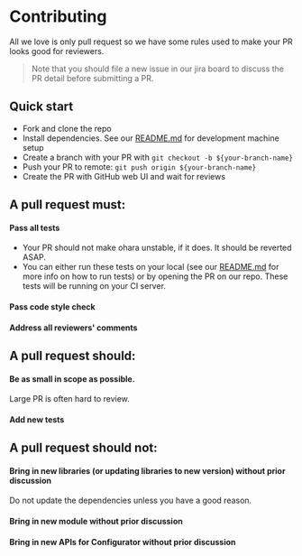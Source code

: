 # Contributing

All we love is only pull request so we have some rules used to make your PR looks good for reviewers.

> Note that you should file a new issue in our jira board to discuss the PR detail before submitting a PR.

## Quick start

- Fork and clone the repo
- Install dependencies. See our [README.md](README.md) for development machine setup
- Create a branch with your PR with `git checkout -b ${your-branch-name}`
- Push your PR to remote: `git push origin ${your-branch-name}`
- Create the PR with GitHub web UI and wait for reviews

## A pull request must:

#### Pass all tests

- Your PR should not make ohara unstable, if it does. It should be reverted ASAP.
- You can either run these tests on your local (see our [README.md](README.md) for more info on how to run tests) or by opening the PR on our repo. These tests will be running on your CI server.

#### Pass code style check

#### Address all reviewers' comments

## A pull request should:

#### Be as small in scope as possible.

Large PR is often hard to review.

#### Add new tests

## A pull request should not:

#### Bring in new libraries (or updating libraries to new version) without prior discussion

Do not update the dependencies unless you have a good reason.

#### Bring in new module without prior discussion

#### Bring in new APIs for Configurator without prior discussion
